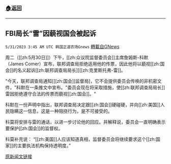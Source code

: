 ###  [:house:返回](README.md)
---


## FBI局长“雷”因藐视国会被起诉
`5/31/2023 3:45 AM UTC 韩国正道农场Gnews` [轉載自GNews](https://gnews.org/articles/1344533)

周二（[[zh:5月30日]]）下午，[[zh:众议院监督委员会]]主席詹姆斯-科默（James Comer）宣布，联邦调查局拒绝适用他的传票，因此他将以藐视[[zh:国会]]的名义起诉[[zh:联邦调查局局长]][[zh:克里斯托弗-雷]]。

"今天，联邦调查局通知[[[zh:国会]]监督局]，它不会提供委员会传唤的非机密文件，"科默在一条推文中宣布。"委员会现在将采取措施，使[[zh:联邦调查局局长]]雷因拒绝遵守合法的传票而藐视[[zh:国会]]。"

科默在一份声明中指出，联邦调查局决定跟[[zh:国会]]硬碰硬，并向[[zh:美国]]人民隐瞒这一信息，这是一种阻挠行为，是不可接受的。

科莫将安排与雷的通话，以进一步讨论他的回应。并解释说，委员会一直明确表示要保护[[zh:国会]]的监督权。

科莫补充说： “[[zh:美国]]人应该知道真相，监督委员会将继续要求这个[[zh:国家]]的主要执法机构保持透明度。”

[原新闻文链接](https://dcenquirer.com/breaking-fbi-director-christopher-wray-will-be-held-in-contempt-of-congress-after-failing-to-comply-with-house-republicans)
